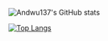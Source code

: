 ![Andwu137's GitHub stats](https://github-readme-stats.vercel.app/api?username=andwu137&show_icons=true&theme=transparent)

[![Top Langs](https://github-readme-stats.vercel.app/api/top-langs/?username=andwu137&layout=donut-vertical)](https://github.com/anuraghazra/github-readme-stats)
